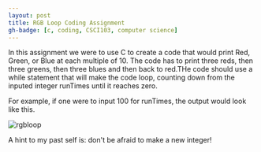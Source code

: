 ```yaml
---
layout: post
title: RGB Loop Coding Assignment
gh-badge: [c, coding, CSCI103, computer science]
---
```


In this assignment we were to use C to create a code that would print Red, Green, or Blue at each multiple of 10. The code has to print three reds, then three greens, then three blues and then back to red.THe code should use a while statement that will make the code loop, counting down from the inputed integer runTimes until it reaches zero.

For example, if one were to input 100 for runTimes, the output would look like this. 

![rgbloop](https://caprixrwy2.github.io/img/rgbloop_screenshot.jpg)

A hint to my past self is: don't be afraid to make a new integer! 

